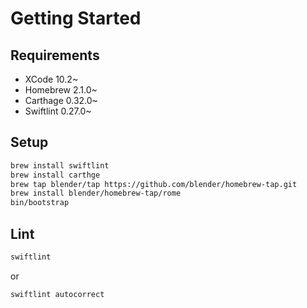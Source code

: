 # Getting Started
  
## Requirements

- XCode 10.2~
- Homebrew 2.1.0~
- Carthage 0.32.0~
- Swiftlint 0.27.0~

## Setup

```sh
brew install swiftlint
brew install carthge
brew tap blender/tap https://github.com/blender/homebrew-tap.git
brew install blender/homebrew-tap/rome
bin/bootstrap
```

## Lint

```sh
swiftlint
```
or
```sh
swiftlint autocorrect
```

